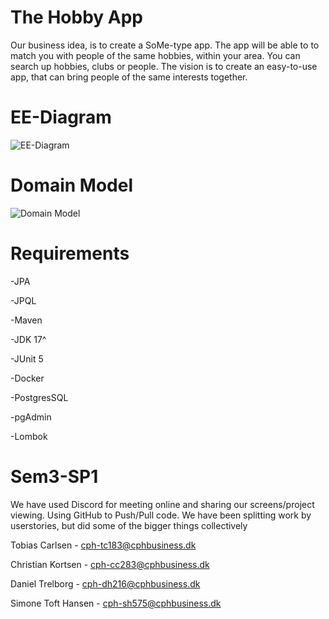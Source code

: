 # The Hobby App
Our business idea, is to create a SoMe-type app. The app will be able to to match you with people of the same hobbies, within your area. 
You can search up hobbies, clubs or people. The vision is to create an easy-to-use app, that can bring people of the same interests together. 

# EE-Diagram

![EE-Diagram](https://github.com/Toebzy/Sem3-SP1/assets/113095884/f8e4fdc0-604a-4d86-b932-b6a5c252003a)

# Domain Model

![Domain Model](https://github.com/Toebzy/Sem3-SP1/assets/113095884/43decda7-dac1-401a-90c5-9f13f593d534)


# Requirements 
-JPA

-JPQL

-Maven

-JDK 17^

-JUnit 5

-Docker

-PostgresSQL

-pgAdmin

-Lombok

# Sem3-SP1
We have used Discord for meeting online and sharing our screens/project viewing. 
Using GitHub to Push/Pull code. 
We have been splitting work by userstories, but did some of the bigger things collectively 

Tobias Carlsen - cph-tc183@cphbusiness.dk

Christian Kortsen - cph-cc283@cphbusiness.dk

Daniel Trelborg - cph-dh216@cphbusiness.dk

Simone Toft Hansen - cph-sh575@cphbusiness.dk
